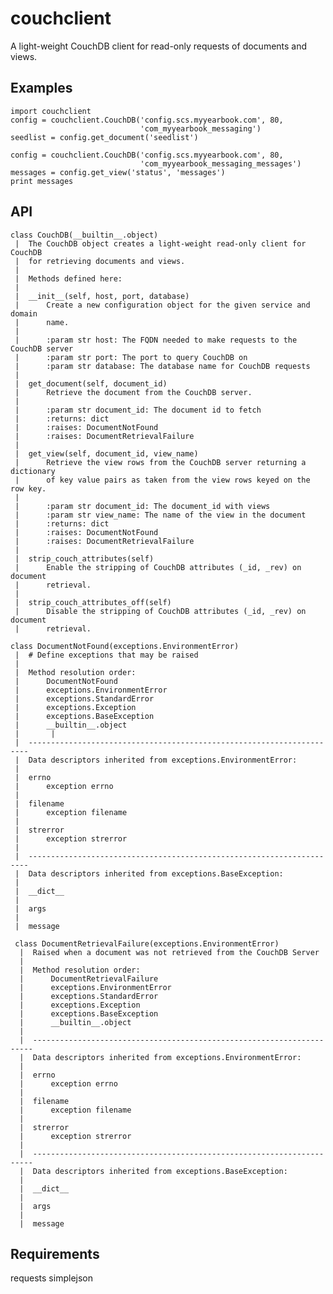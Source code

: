 couchclient
===========

A light-weight CouchDB client for read-only requests of documents and views.

Examples
--------

    import couchclient
    config = couchclient.CouchDB('config.scs.myyearbook.com', 80,
                                 'com_myyearbook_messaging')
    seedlist = config.get_document('seedlist')

    config = couchclient.CouchDB('config.scs.myyearbook.com', 80,
                                 'com_myyearbook_messaging_messages')
    messages = config.get_view('status', 'messages')
    print messages

API
---

    class CouchDB(__builtin__.object)
     |  The CouchDB object creates a light-weight read-only client for CouchDB
     |  for retrieving documents and views.
     |
     |  Methods defined here:
     |
     |  __init__(self, host, port, database)
     |      Create a new configuration object for the given service and domain
     |      name.
     |
     |      :param str host: The FQDN needed to make requests to the CouchDB server
     |      :param str port: The port to query CouchDB on
     |      :param str database: The database name for CouchDB requests
     |
     |  get_document(self, document_id)
     |      Retrieve the document from the CouchDB server.
     |
     |      :param str document_id: The document id to fetch
     |      :returns: dict
     |      :raises: DocumentNotFound
     |      :raises: DocumentRetrievalFailure
     |
     |  get_view(self, document_id, view_name)
     |      Retrieve the view rows from the CouchDB server returning a dictionary
     |      of key value pairs as taken from the view rows keyed on the row key.
     |
     |      :param str document_id: The document_id with views
     |      :param str view_name: The name of the view in the document
     |      :returns: dict
     |      :raises: DocumentNotFound
     |      :raises: DocumentRetrievalFailure
     |
     |  strip_couch_attributes(self)
     |      Enable the stripping of CouchDB attributes (_id, _rev) on document
     |      retrieval.
     |
     |  strip_couch_attributes_off(self)
     |      Disable the stripping of CouchDB attributes (_id, _rev) on document
     |      retrieval.

    class DocumentNotFound(exceptions.EnvironmentError)
     |  # Define exceptions that may be raised
     |
     |  Method resolution order:
     |      DocumentNotFound
     |      exceptions.EnvironmentError
     |      exceptions.StandardError
     |      exceptions.Exception
     |      exceptions.BaseException
     |      __builtin__.object
     |       |
     |  ----------------------------------------------------------------------
     |  Data descriptors inherited from exceptions.EnvironmentError:
     |
     |  errno
     |      exception errno
     |
     |  filename
     |      exception filename
     |
     |  strerror
     |      exception strerror
     |
     |  ----------------------------------------------------------------------
     |  Data descriptors inherited from exceptions.BaseException:
     |
     |  __dict__
     |
     |  args
     |
     |  message

     class DocumentRetrievalFailure(exceptions.EnvironmentError)
      |  Raised when a document was not retrieved from the CouchDB Server
      |
      |  Method resolution order:
      |      DocumentRetrievalFailure
      |      exceptions.EnvironmentError
      |      exceptions.StandardError
      |      exceptions.Exception
      |      exceptions.BaseException
      |      __builtin__.object
      |
      |  ----------------------------------------------------------------------
      |  Data descriptors inherited from exceptions.EnvironmentError:
      |
      |  errno
      |      exception errno
      |
      |  filename
      |      exception filename
      |
      |  strerror
      |      exception strerror
      |
      |  ----------------------------------------------------------------------
      |  Data descriptors inherited from exceptions.BaseException:
      |
      |  __dict__
      |
      |  args
      |
      |  message

Requirements
------------
requests
simplejson
